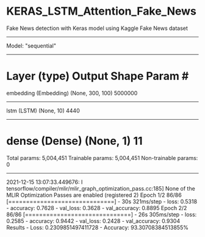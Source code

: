 # KERAS_LSTM_Attention_Fake_News
Fake News detection with Keras model using Kaggle Fake News dataset


____________________________________________________________________________________________________________________________________________________________




Model: "sequential"
_________________________________________________________________
Layer (type)                 Output Shape              Param #
=================================================================
embedding (Embedding)        (None, 300, 100)          5000000
_________________________________________________________________
lstm (LSTM)                  (None, 10)                4440
_________________________________________________________________
dense (Dense)                (None, 1)                 11
=================================================================
Total params: 5,004,451
Trainable params: 5,004,451
Non-trainable params: 0
_________________________________________________________________
2021-12-15 13:07:33.449676: I tensorflow/compiler/mlir/mlir_graph_optimization_pass.cc:185] None of the MLIR Optimization Passes are enabled (registered 2)
Epoch 1/2
86/86 [==============================] - 30s 321ms/step - loss: 0.5318 - accuracy: 0.7628 - val_loss: 0.3628 - val_accuracy: 0.8895
Epoch 2/2
86/86 [==============================] - 26s 305ms/step - loss: 0.2585 - accuracy: 0.9442 - val_loss: 0.2428 - val_accuracy: 0.9304
Results - Loss: 0.2309851497411728 - Accuracy: 93.30708384513855%

